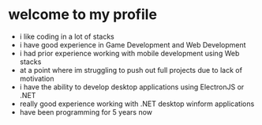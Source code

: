 # welcome to my profile
- i like coding in a lot of stacks
- i have good experience in Game Development and Web Development
- i had prior experience working with mobile development using Web stacks
- at a point where im struggling to push out full projects due to lack of motivation
- i have the ability to develop desktop applications using ElectronJS or .NET
- really good experience working with .NET desktop winform applications
- have been programming for 5 years now
